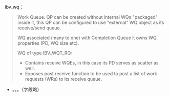 











ibv_wq：

>  Work Queue. QP can be created without internal WQs "packaged" inside it,  this QP can be configured to use "external" WQ object as its  receive/send queue.
>
>  WQ associated (many to one) with Completion Queue it owns WQ properties  (PD, WQ size etc).
>
> WQ of type IBV_WQT_RQ:
>
> - Contains receive WQEs, in this case its PD serves as scatter as well.
> - Exposes post receive function to be used to post a list of work requests (WRs) to its receive queue.

- 。。。（字段略）



